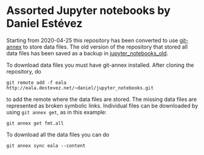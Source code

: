 # Assorted Jupyter notebooks by Daniel Estévez

Starting from 2020-04-25 this repository has been converted to use
[git-annex](https://git-annex.branchable.com/) to store data files.
The old version of the repository that stored all data files has been
saved as a backup in
[jupyter_notebooks_old](https://github.com/daniestevez/jupyter_notebooks_old).

To download data files you must have git-annex installed.
After cloning the repository, do

```
git remote add -f eala http://eala.destevez.net/~daniel/jupyter_notebooks.git
```

to add the remote where the data files are stored. The missing data files are
represented as broken symbolic links. Individual files can be
downloaded by using `git annex get`, as in this example:

```
git annex get fmt.all
```

To download all the data files you can do

```
git annex sync eala --content
```

